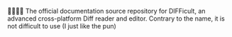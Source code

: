 🔺️📄️🔻️📖️ The official documentation source repository for DIFFicult, an advanced cross-platform Diff reader and editor. Contrary to the name, it is not difficult to use (I just like the pun)
